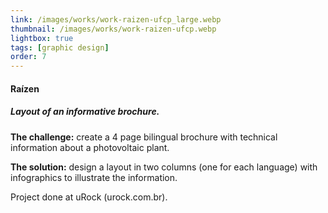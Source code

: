 ```yaml
---
link: /images/works/work-raizen-ufcp_large.webp
thumbnail: /images/works/work-raizen-ufcp.webp
lightbox: true
tags: [graphic design]
order: 7
---
```

#### Raízen
##### Layout of an informative brochure.
**The challenge:** create a 4 page bilingual brochure with technical information about a photovoltaic plant.

**The solution:** design a layout in two columns (one for each language) with infographics to illustrate the information.

Project done at uRock (urock.com.br).